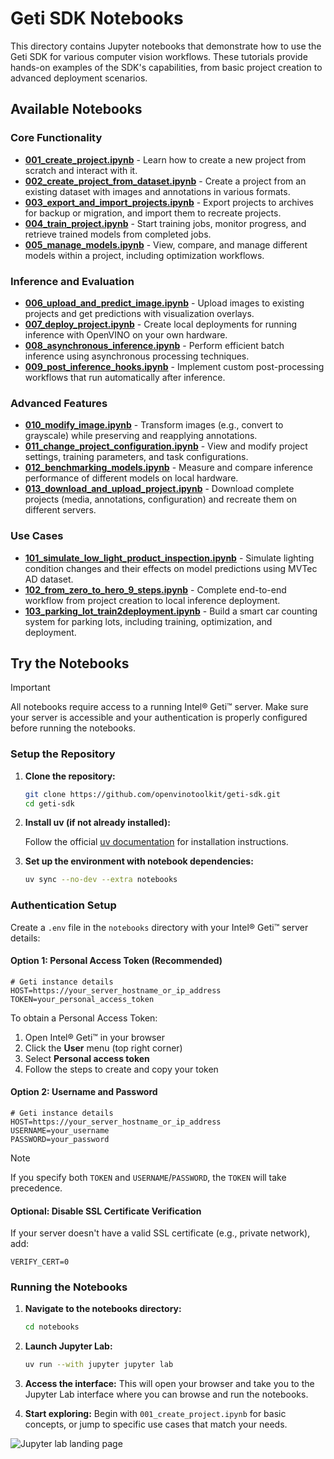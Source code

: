 # Geti SDK Notebooks

This directory contains Jupyter notebooks that demonstrate how to use the Geti SDK for various computer vision workflows. These tutorials provide hands-on examples of the SDK's capabilities, from basic project creation to advanced deployment scenarios.

## Available Notebooks

### Core Functionality
- **[001_create_project.ipynb](001_create_project.ipynb)** - Learn how to create a new project from scratch and interact with it.
- **[002_create_project_from_dataset.ipynb](002_create_project_from_dataset.ipynb)** - Create a project from an existing dataset with images and annotations in various formats.
- **[003_export_and_import_projects.ipynb](003_export_and_import_projects.ipynb)** - Export projects to archives for backup or migration, and import them to recreate projects.
- **[004_train_project.ipynb](004_train_project.ipynb)** - Start training jobs, monitor progress, and retrieve trained models from completed jobs.
- **[005_manage_models.ipynb](005_manage_models.ipynb)** - View, compare, and manage different models within a project, including optimization workflows.

### Inference and Evaluation
- **[006_upload_and_predict_image.ipynb](006_upload_and_predict_image.ipynb)** - Upload images to existing projects and get predictions with visualization overlays.
- **[007_deploy_project.ipynb](007_deploy_project.ipynb)** - Create local deployments for running inference with OpenVINO on your own hardware.
- **[008_asynchronous_inference.ipynb](008_asynchronous_inference.ipynb)** - Perform efficient batch inference using asynchronous processing techniques.
- **[009_post_inference_hooks.ipynb](009_post_inference_hooks.ipynb)** - Implement custom post-processing workflows that run automatically after inference.

### Advanced Features
- **[010_modify_image.ipynb](010_modify_image.ipynb)** - Transform images (e.g., convert to grayscale) while preserving and reapplying annotations.
- **[011_change_project_configuration.ipynb](011_change_project_configuration.ipynb)** - View and modify project settings, training parameters, and task configurations.
- **[012_benchmarking_models.ipynb](012_benchmarking_models.ipynb)** - Measure and compare inference performance of different models on local hardware.
- **[013_download_and_upload_project.ipynb](013_download_and_upload_project.ipynb)** - Download complete projects (media, annotations, configuration) and recreate them on different servers.

### Use Cases
- **[101_simulate_low_light_product_inspection.ipynb](use_cases/101_simulate_low_light_product_inspection.ipynb)** - Simulate lighting condition changes and their effects on model predictions using MVTec AD dataset.
- **[102_from_zero_to_hero_9_steps.ipynb](use_cases/102_from_zero_to_hero_9_steps.ipynb)** - Complete end-to-end workflow from project creation to local inference deployment.
- **[103_parking_lot_train2deployment.ipynb](use_cases/103_parking_lot_train2deployment.ipynb)** - Build a smart car counting system for parking lots, including training, optimization, and deployment.

## Try the Notebooks

> [!IMPORTANT]
> All notebooks require access to a running Intel® Geti™ server.
> Make sure your server is accessible and your authentication is properly configured before running the notebooks.

### Setup the Repository

1. **Clone the repository:**
   ```bash
   git clone https://github.com/openvinotoolkit/geti-sdk.git
   cd geti-sdk
   ```

2. **Install uv (if not already installed):**
   
   Follow the official [uv documentation](https://docs.astral.sh/uv/getting-started/installation/) for installation instructions.

3. **Set up the environment with notebook dependencies:**
   ```bash
   uv sync --no-dev --extra notebooks
   ```

### Authentication Setup

Create a `.env` file in the `notebooks` directory with your Intel® Geti™ server details:

#### Option 1: Personal Access Token (Recommended)
```shell
# Geti instance details
HOST=https://your_server_hostname_or_ip_address
TOKEN=your_personal_access_token
```

To obtain a Personal Access Token:
1. Open Intel® Geti™ in your browser
2. Click the **User** menu (top right corner)
3. Select **Personal access token**
4. Follow the steps to create and copy your token

#### Option 2: Username and Password
```shell
# Geti instance details
HOST=https://your_server_hostname_or_ip_address
USERNAME=your_username
PASSWORD=your_password
```

> [!NOTE]
> If you specify both `TOKEN` and `USERNAME`/`PASSWORD`, the `TOKEN` will take precedence.


#### Optional: Disable SSL Certificate Verification
If your server doesn't have a valid SSL certificate (e.g., private network), add:
```shell
VERIFY_CERT=0
```

### Running the Notebooks

1. **Navigate to the notebooks directory:**
   ```bash
   cd notebooks
   ```

2. **Launch Jupyter Lab:**
   ```bash
   uv run --with jupyter jupyter lab
   ```

3. **Access the interface:**
   This will open your browser and take you to the Jupyter Lab interface where you can browse and run the notebooks.

4. **Start exploring:**
   Begin with `001_create_project.ipynb` for basic concepts, or jump to specific use cases that match your needs.

![Jupyter lab landing page](../docs/source/images/jupyter_lab_landing_page.png)